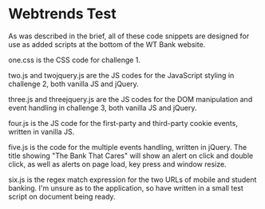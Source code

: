 # Webtrends Test

As was described in the brief, all of these code snippets are designed for use as added scripts at the bottom of the WT Bank website.

one.css is the CSS code for challenge 1.

two.js and twojquery.js are the JS codes for the JavaScript styling in challenge 2, both vanilla JS and jQuery.

three.js and threejquery.js are the JS codes for the DOM manipulation and event handling in challenge 3, both vanilla JS and jQuery.

four.js is the JS code for the first-party and third-party cookie events, written in vanilla JS.

five.js is the code for the multiple events handling, written in jQuery. The title showing "The Bank That Cares" will show an alert on click and double click, as well as alerts on page load, key press and window resize.

six.js is the regex match expression for the two URLs of mobile and student banking. I'm unsure as to the application, so have written in a small test script on document being ready.
